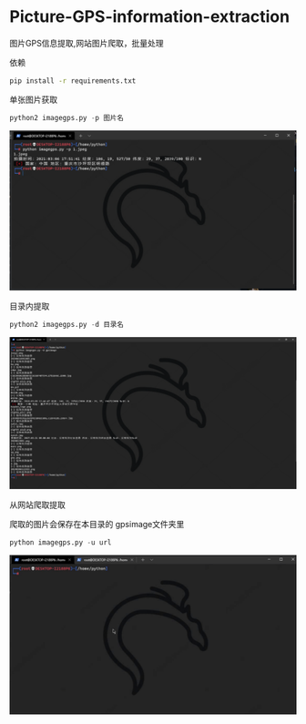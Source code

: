# Picture-GPS-information-extraction
图片GPS信息提取,网站图片爬取，批量处理



依赖
```bash
pip install -r requirements.txt
```



单张图片获取

```python
python2 imagegps.py -p 图片名
```

![image](https://github.com/wpsec/Picture-GPS-information-extraction/blob/main/%E5%9B%BE%E7%89%87/1.png)


目录内提取

```python
python2 imagegps.py -d 目录名
```

![image](https://github.com/wpsec/Picture-GPS-information-extraction/blob/main/%E5%9B%BE%E7%89%87/2.1.png)


从网站爬取提取

爬取的图片会保存在本目录的 gpsimage文件夹里

```python
python imagegps.py -u url
```

![image](https://github.com/wpsec/Picture-GPS-information-extraction/blob/main/%E5%9B%BE%E7%89%87/2.gif)
